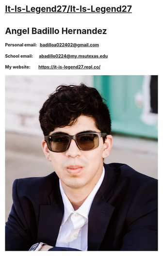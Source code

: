 # [It-Is-Legend27/It-Is-Legend27](https://github.com/It-Is-Legend27/It-Is-Legend27)
# Angel Badillo Hernandez
#### Personal email: &nbsp; badilloa022402@gmail.com
#### School email: &nbsp; &nbsp; &nbsp;abadillo0224@my.msutexas.edu
#### My website: &nbsp; &nbsp; &nbsp; &nbsp;https://it-is-legend27.repl.co/
<img src="AB.jpg">